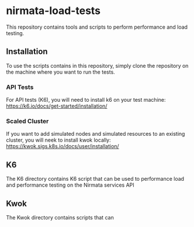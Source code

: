 # nirmata-load-tests
This repository contains tools and scripts to perform performance and load testing.

## Installation
To use the scripts contains in this repository, simply clone the repository on the machine where you want to run the tests.

### API Tests
For API tests (K6), you will need to install k6 on your test machine: https://k6.io/docs/get-started/installation/

### Scaled Cluster
If you want to add simulated nodes and simulated resources to an existing cluster, you will neek to install kwok locally: https://kwok.sigs.k8s.io/docs/user/installation/

## K6
The K6 directory contains K6 script that can be used to performance load and performance testing on the Nirmata services API


## Kwok
The Kwok directory contains scripts that can 
